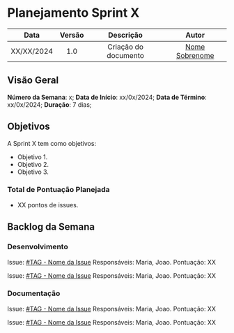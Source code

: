# Planejamento Sprint X

|    Data    | Versão |      Descrição       |                     Autor                     |
|:----------:|:------:|:--------------------:|:---------------------------------------------:|
| XX/XX/2024 |  1.0   | Criação do documento | [Nome Sobrenome](https://github.com/USERNAME) |

## Visão Geral
**Número da Semana**: x;
**Data de Início**: xx/0x/2024;
**Data de Término**: xx/0x/2024;
**Duração**: 7 dias;

## Objetivos
A Sprint X tem como objetivos:
- Objetivo 1.
- Objetivo 2.
- Objetivo 3.

### Total de Pontuação Planejada
- XX pontos de issues.

## Backlog da Semana

### Desenvolvimento
Issue: [#TAG - Nome da Issue](link)
Responsáveis: Maria, Joao.
Pontuação: XX

Issue: [#TAG - Nome da Issue](link)
Responsáveis: Maria, Joao.
Pontuação: XX

### Documentação
Issue: [#TAG - Nome da Issue](link)
Responsáveis: Maria, Joao.
Pontuação: XX

Issue: [#TAG - Nome da Issue](link)
Responsáveis: Maria, Joao.
Pontuação: XX